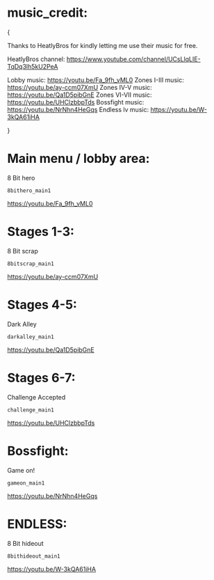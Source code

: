 
# music_credit:
{

Thanks to HeatlyBros for kindly letting me use their music for free.

HeatlyBros channel:
https://www.youtube.com/channel/UCsLlqLIE-TqDq3lh5kU2PeA

Lobby music: https://youtu.be/Fa_9fh_vML0 
Zones I-III music:  https://youtu.be/ay-ccm07XmU
Zones IV-V music:   https://youtu.be/Qa1D5pibGnE
Zones VI-VII music: https://youtu.be/UHClzbbpTds
Bossfight music:    https://youtu.be/NrNhn4HeGqs
Endless lv music:   https://youtu.be/W-3kQA61iHA


}




# Main menu / lobby area:
8 Bit hero

    8bithero_main1
https://youtu.be/Fa_9fh_vML0 




# Stages 1-3:
8 Bit scrap

    8bitscrap_main1
https://youtu.be/ay-ccm07XmU





# Stages 4-5:
Dark Alley

    darkalley_main1
https://youtu.be/Qa1D5pibGnE






# Stages 6-7:
Challenge Accepted

    challenge_main1
https://youtu.be/UHClzbbpTds


# Bossfight:
Game on!

    gameon_main1
https://youtu.be/NrNhn4HeGqs




# ENDLESS:
8 Bit hideout

    8bithideout_main1
https://youtu.be/W-3kQA61iHA


